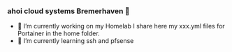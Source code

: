 ### ahoi cloud systems Bremerhaven 👋
- 🔭 I’m currently working on my Homelab I share here my xxx.yml files for Portainer in the home folder.
- 🌱 I’m currently learning ssh and pfsense

<!--
**ElwinEhlers/ElwinEhlers** is a ✨ _special_ ✨ repository because its `README.md` (this file) appears on your GitHub profile.
<meta name="google-site-verification" content="dDvPZMyjTY17O5wMnBoYgx3C
Find me all around the web:



- 🔭 I’m currently working on my Homelab
- 🌱 I’m currently learning ssh and pfsense

-->
